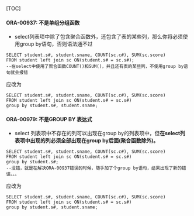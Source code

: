 [TOC]

#### ORA-00937: 不是单组分组函数

- select列表项中除了包含聚合函数外，还包含了表的某些列，那么你将必须使用group by语句，否则语法通不过

```plsql
SELECT student.s#, student.sname, COUNT(sc.c#), SUM(sc.score)
FROM student left join sc ON(student.s# = sc.s#);
--在select中使用了聚合函数COUNT()和SUM()，并且还有表的某些列，不使用group by语句就会报错
```

应改为

```plsql
SELECT student.s#, student.sname, COUNT(sc.c#), SUM(sc.score)
FROM student left join sc ON(student.s# = sc.s#)
group by student.s#, student.sname;
```





#### ORA-00979: 不是GROUP BY 表达式

- select 列表项中不存在的列可以出现在group by的列表项中，但**在select列表项中出现的列必须全部出现在group by后面(聚合函数除外)。**

```plsql
SELECT student.s#, student.sname, COUNT(sc.c#), SUM(sc.score)
FROM student left join sc ON(student.s# = sc.s#)
group by student.s#;
--没错，就是在解决ORA-00937错误的时候，随手加了个group by语句，结果出现了新的错误。。。
```

应改为

```plsql
SELECT student.s#, student.sname, COUNT(sc.c#), SUM(sc.score)
FROM student left join sc ON(student.s# = sc.s#)
group by student.s#, student.sname;
```



